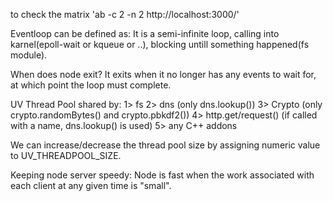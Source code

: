 to check the matrix 'ab -c 2 -n 2 http://localhost:3000/'

Eventloop can be defined as:
It is a semi-infinite loop, calling into karnel(epoll-wait or kqueue or ..), blocking untill something happened(fs module).

When does node exit?
It exits when it no longer has any events to wait for, at which point the loop must complete.

UV Thread Pool shared by:
1> fs
2> dns (only dns.lookup())
3> Crypto (only crypto.randomBytes() and crypto.pbkdf2())
4> http.get/request() (if called with a name, dns.lookup() is used)
5> any C++ addons

We can increase/decrease the thread pool size by assigning numeric value to UV_THREADPOOL_SIZE.

Keeping node server speedy: Node is fast when the work associated with each client at any given time is "small".

